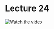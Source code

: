 # Lecture 24

[![Watch the video](https://img.youtube.com/vi/q4mwO2qS2z4/0.jpg)](https://www.youtube.com/watch?v=q4mwO2qS2z4)
